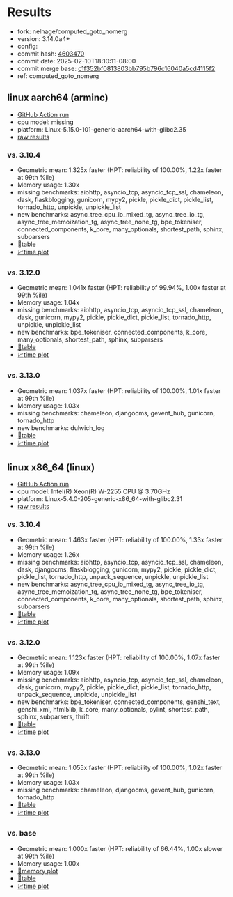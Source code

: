 # Results

- fork: nelhage/computed_goto_nomerg
- version: 3.14.0a4+
- config: 
- commit hash: [4603470](https://github.com/nelhage/cpython/commit/4603470)
- commit date: 2025-02-10T18:10:11-08:00
- commit merge base: [c1f352bf0813803bb795b796c16040a5cd4115f2](https://github.com/python/cpython/commit/c1f352bf0813803bb795b796c16040a5cd4115f2)
- ref: computed_goto_nomerg

## linux aarch64 (arminc)

- [GitHub Action run](https://github.com/faster-cpython/benchmarking/actions/runs/13286286073)
- cpu model: missing
- platform: Linux-5.15.0-101-generic-aarch64-with-glibc2.35
- [raw results](bm-20250210-arminc-aarch64-nelhage-computed_goto_nomerg-3.14.0a4%2B-4603470.json)

### vs. 3.10.4

- Geometric mean: 1.325x faster (HPT: reliability of 100.00%, 1.22x faster at 99th %ile)
- Memory usage: 1.30x
- missing benchmarks: aiohttp, asyncio_tcp, asyncio_tcp_ssl, chameleon, dask, flaskblogging, gunicorn, mypy2, pickle, pickle_dict, pickle_list, tornado_http, unpickle, unpickle_list
- new benchmarks: async_tree_cpu_io_mixed_tg, async_tree_io_tg, async_tree_memoization_tg, async_tree_none_tg, bpe_tokeniser, connected_components, k_core, many_optionals, shortest_path, sphinx, subparsers
- [📄table](bm-20250210-arminc-aarch64-nelhage-computed_goto_nomerg-3.14.0a4%2B-4603470-vs-3.10.4.md)
- [📈time plot](bm-20250210-arminc-aarch64-nelhage-computed_goto_nomerg-3.14.0a4%2B-4603470-vs-3.10.4.svg)

### vs. 3.12.0

- Geometric mean: 1.041x faster (HPT: reliability of 99.94%, 1.00x faster at 99th %ile)
- Memory usage: 1.04x
- missing benchmarks: aiohttp, asyncio_tcp, asyncio_tcp_ssl, chameleon, dask, gunicorn, mypy2, pickle, pickle_dict, pickle_list, tornado_http, unpickle, unpickle_list
- new benchmarks: bpe_tokeniser, connected_components, k_core, many_optionals, shortest_path, sphinx, subparsers
- [📄table](bm-20250210-arminc-aarch64-nelhage-computed_goto_nomerg-3.14.0a4%2B-4603470-vs-3.12.0.md)
- [📈time plot](bm-20250210-arminc-aarch64-nelhage-computed_goto_nomerg-3.14.0a4%2B-4603470-vs-3.12.0.svg)

### vs. 3.13.0

- Geometric mean: 1.037x faster (HPT: reliability of 100.00%, 1.01x faster at 99th %ile)
- Memory usage: 1.03x
- missing benchmarks: chameleon, djangocms, gevent_hub, gunicorn, tornado_http
- new benchmarks: dulwich_log
- [📄table](bm-20250210-arminc-aarch64-nelhage-computed_goto_nomerg-3.14.0a4%2B-4603470-vs-3.13.0.md)
- [📈time plot](bm-20250210-arminc-aarch64-nelhage-computed_goto_nomerg-3.14.0a4%2B-4603470-vs-3.13.0.svg)

## linux x86_64 (linux)

- [GitHub Action run](https://github.com/faster-cpython/benchmarking/actions/runs/13286281600)
- cpu model: Intel(R) Xeon(R) W-2255 CPU @ 3.70GHz
- platform: Linux-5.4.0-205-generic-x86_64-with-glibc2.31
- [raw results](bm-20250210-linux-x86_64-nelhage-computed_goto_nomerg-3.14.0a4%2B-4603470.json)

### vs. 3.10.4

- Geometric mean: 1.463x faster (HPT: reliability of 100.00%, 1.33x faster at 99th %ile)
- Memory usage: 1.26x
- missing benchmarks: aiohttp, asyncio_tcp, asyncio_tcp_ssl, chameleon, dask, djangocms, flaskblogging, gunicorn, mypy2, pickle, pickle_dict, pickle_list, tornado_http, unpack_sequence, unpickle, unpickle_list
- new benchmarks: async_tree_cpu_io_mixed_tg, async_tree_io_tg, async_tree_memoization_tg, async_tree_none_tg, bpe_tokeniser, connected_components, k_core, many_optionals, shortest_path, sphinx, subparsers
- [📄table](bm-20250210-linux-x86_64-nelhage-computed_goto_nomerg-3.14.0a4%2B-4603470-vs-3.10.4.md)
- [📈time plot](bm-20250210-linux-x86_64-nelhage-computed_goto_nomerg-3.14.0a4%2B-4603470-vs-3.10.4.svg)

### vs. 3.12.0

- Geometric mean: 1.123x faster (HPT: reliability of 100.00%, 1.07x faster at 99th %ile)
- Memory usage: 1.09x
- missing benchmarks: aiohttp, asyncio_tcp, asyncio_tcp_ssl, chameleon, dask, gunicorn, mypy2, pickle, pickle_dict, pickle_list, tornado_http, unpack_sequence, unpickle, unpickle_list
- new benchmarks: bpe_tokeniser, connected_components, genshi_text, genshi_xml, html5lib, k_core, many_optionals, pylint, shortest_path, sphinx, subparsers, thrift
- [📄table](bm-20250210-linux-x86_64-nelhage-computed_goto_nomerg-3.14.0a4%2B-4603470-vs-3.12.0.md)
- [📈time plot](bm-20250210-linux-x86_64-nelhage-computed_goto_nomerg-3.14.0a4%2B-4603470-vs-3.12.0.svg)

### vs. 3.13.0

- Geometric mean: 1.055x faster (HPT: reliability of 100.00%, 1.02x faster at 99th %ile)
- Memory usage: 1.03x
- missing benchmarks: chameleon, djangocms, gevent_hub, gunicorn, tornado_http
- [📄table](bm-20250210-linux-x86_64-nelhage-computed_goto_nomerg-3.14.0a4%2B-4603470-vs-3.13.0.md)
- [📈time plot](bm-20250210-linux-x86_64-nelhage-computed_goto_nomerg-3.14.0a4%2B-4603470-vs-3.13.0.svg)

### vs. base

- Geometric mean: 1.000x faster (HPT: reliability of 66.44%, 1.00x slower at 99th %ile)
- Memory usage: 1.00x
- [🧠memory plot](bm-20250210-linux-x86_64-nelhage-computed_goto_nomerg-3.14.0a4%2B-4603470-vs-base-mem.svg)
- [📄table](bm-20250210-linux-x86_64-nelhage-computed_goto_nomerg-3.14.0a4%2B-4603470-vs-base.md)
- [📈time plot](bm-20250210-linux-x86_64-nelhage-computed_goto_nomerg-3.14.0a4%2B-4603470-vs-base.svg)

